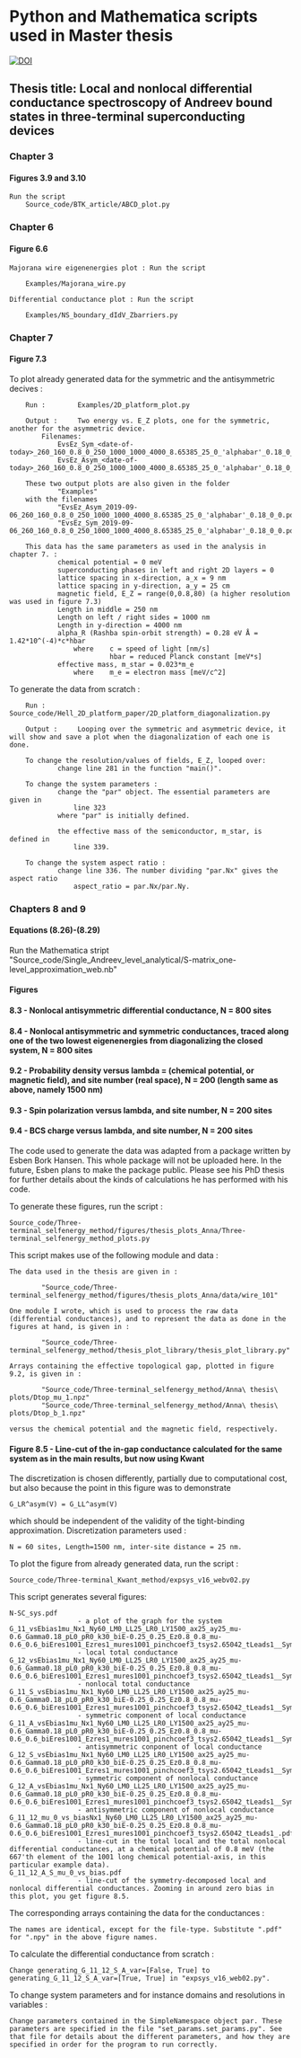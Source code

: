 # Python and Mathematica scripts used in Master thesis

[![DOI](https://zenodo.org/badge/192598166.svg)](https://zenodo.org/badge/latestdoi/192598166)

## Thesis title: Local and nonlocal differential conductance spectroscopy of Andreev bound states in three-terminal superconducting devices

### Chapter 3

#### Figures 3.9 and 3.10

    Run the script
        Source_code/BTK_article/ABCD_plot.py

### Chapter 6

#### Figure 6.6

    Majorana wire eigenenergies plot : Run the script

        Examples/Majorana_wire.py

    Differential conductance plot : Run the script

        Examples/NS_boundary_dIdV_Zbarriers.py

### Chapter 7

#### Figure 7.3

To plot already generated data for the symmetric and the antisymmetric decives :

        Run :        Examples/2D_platform_plot.py

        Output :     Two energy vs. E_Z plots, one for the symmetric, another for the asymmetric device.
            Filenames:
                EvsEz_Sym_<date-of-today>_260_160_0.8_0_250_1000_1000_4000_8.65385_25_0_'alphabar'_0.18_0_0
                EvsEz_Asym_<date-of-today>_260_160_0.8_0_250_1000_1000_4000_8.65385_25_0_'alphabar'_0.18_0_0

        These two output plots are also given in the folder
                "Examples"
        with the filenames
                "EvsEz_Asym_2019-09-06_260_160_0.8_0_250_1000_1000_4000_8.65385_25_0_'alphabar'_0.18_0_0.pdf"
                "EvsEz_Sym_2019-09-06_260_160_0.8_0_250_1000_1000_4000_8.65385_25_0_'alphabar'_0.18_0_0.pdf"
                
        This data has the same parameters as used in the analysis in chapter 7. :
                chemical potential = 0 meV
                superconducting phases in left and right 2D layers = 0
                lattice spacing in x-direction, a_x = 9 nm
                lattice spacing in y-direction, a_y = 25 cm
                magnetic field, E_Z = range(0,0.8,80) (a higher resolution was used in figure 7.3)
                Length in middle = 250 nm
                Length on left / right sides = 1000 nm
                Length in y-direction = 4000 nm
                alpha_R (Rashba spin-orbit strength) = 0.28 eV Å = 1.42*10^(-4)*c*hbar
                    where    c = speed of light [nm/s]
                             hbar = reduced Planck constant [meV*s]
                effective mass, m_star = 0.023*m_e
                    where    m_e = electron mass [meV/c^2]

To generate the data from scratch :

        Run :         Source_code/Hell_2D_platform_paper/2D_platform_diagonalization.py
        
        Output :     Looping over the symmetric and asymmetric device, it will show and save a plot when the diagonalization of each one is done.

        To change the resolution/values of fields, E_Z, looped over:
                change line 281 in the function "main()".
        
        To change the system parameters : 
                change the "par" object. The essential parameters are given in
                    line 323
                where "par" is initially defined.
                
                the effective mass of the semiconductor, m_star, is defined in 
                    line 339.

        To change the system aspect ratio : 
                change line 336. The number dividing "par.Nx" gives the aspect ratio
                    aspect_ratio = par.Nx/par.Ny.

### Chapters 8 and 9

#### Equations (8.26)-(8.29)

Run the Mathematica stript
    "Source_code/Single_Andreev_level_analytical/S-matrix_one-level_approximation_web.nb"

#### Figures

#### 8.3 - Nonlocal antisymmetric differential conductance, N = 800 sites

#### 8.4 - Nonlocal antisymmetric and symmetric conductances, traced along one of the two lowest eigenenergies from diagonalizing the closed system, N = 800 sites

#### 9.2 - Probability density versus lambda = (chemical potential, or magnetic field), and site number (real space), N = 200 (length same as above, namely 1500 nm)

#### 9.3 - Spin polarization versus lambda, and site number, N = 200 sites

#### 9.4 - BCS charge versus lambda, and site number, N = 200 sites

The code used to generate the data was adapted from a package written by Esben Bork Hansen.
This whole package will not be uploaded here. In the future, Esben plans to make the package public.
Please see his PhD thesis for further details about the kinds of calculations he has performed with his code.

To generate these figures, run the script :

    Source_code/Three-terminal_selfenergy_method/figures/thesis_plots_Anna/Three-terminal_selfenergy_method_plots.py

This script makes use of the following module and data :

    The data used in the thesis are given in : 

            "Source_code/Three-terminal_selfenergy_method/figures/thesis_plots_Anna/data/wire_101"

    One module I wrote, which is used to process the raw data (differential conductances), and to represent the data as done in the figures at hand, is given in : 

            "Source_code/Three-terminal_selfenergy_method/thesis_plot_library/thesis_plot_library.py"

    Arrays containing the effective topological gap, plotted in figure 9.2, is given in :

            "Source_code/Three-terminal_selfenergy_method/Anna\ thesis\ plots/Dtop_mu_1.npz"
            "Source_code/Three-terminal_selfenergy_method/Anna\ thesis\ plots/Dtop_b_1.npz"

    versus the chemical potential and the magnetic field, respectively.

#### Figure 8.5 - Line-cut of the in-gap conductance calculated for the same system as in the main results, but now using Kwant

The discretization is chosen differently, partially due to computational cost, but also because the point in this figure was to demonstrate

    G_LR^asym(V) = G_LL^asym(V)

which should be independent of the validity of the tight-binding approximation.
Discretization parameters used :  

    N = 60 sites, Length=1500 nm, inter-site distance = 25 nm.

To plot the figure from already generated data, run the script :

    Source_code/Three-terminal_Kwant_method/expsys_v16_webv02.py

This script generates several figures:

    N-SC_sys.pdf             
                     - a plot of the graph for the system
    G_11_vsEbias1mu_Nx1_Ny60_LM0_LL25_LR0_LY1500_ax25_ay25_mu-0.6_Gamma0.18_pL0_pR0_k30_biE-0.25_0.25_Ez0.8_0.8_mu-0.6_0.6_biEres1001_Ezres1_mures1001_pinchcoef3_tsys2.65042_tLeads1__SymLogNorm.pdf
                     - local total conductance
    G_12_vsEbias1mu_Nx1_Ny60_LM0_LL25_LR0_LY1500_ax25_ay25_mu-0.6_Gamma0.18_pL0_pR0_k30_biE-0.25_0.25_Ez0.8_0.8_mu-0.6_0.6_biEres1001_Ezres1_mures1001_pinchcoef3_tsys2.65042_tLeads1__SymLogNorm.pdf
                     - nonlocal total conductance
    G_11_S_vsEbias1mu_Nx1_Ny60_LM0_LL25_LR0_LY1500_ax25_ay25_mu-0.6_Gamma0.18_pL0_pR0_k30_biE-0.25_0.25_Ez0.8_0.8_mu-0.6_0.6_biEres1001_Ezres1_mures1001_pinchcoef3_tsys2.65042_tLeads1__SymLogNorm.pdf
                     - symmetric component of local conductance
    G_11_A_vsEbias1mu_Nx1_Ny60_LM0_LL25_LR0_LY1500_ax25_ay25_mu-0.6_Gamma0.18_pL0_pR0_k30_biE-0.25_0.25_Ez0.8_0.8_mu-0.6_0.6_biEres1001_Ezres1_mures1001_pinchcoef3_tsys2.65042_tLeads1__SymLogNorm.pdf
                     - antisymmetric conponent of local conductance
    G_12_S_vsEbias1mu_Nx1_Ny60_LM0_LL25_LR0_LY1500_ax25_ay25_mu-0.6_Gamma0.18_pL0_pR0_k30_biE-0.25_0.25_Ez0.8_0.8_mu-0.6_0.6_biEres1001_Ezres1_mures1001_pinchcoef3_tsys2.65042_tLeads1__SymLogNorm.pdf
                     - symmetric component of nonlocal conductance
    G_12_A_vsEbias1mu_Nx1_Ny60_LM0_LL25_LR0_LY1500_ax25_ay25_mu-0.6_Gamma0.18_pL0_pR0_k30_biE-0.25_0.25_Ez0.8_0.8_mu-0.6_0.6_biEres1001_Ezres1_mures1001_pinchcoef3_tsys2.65042_tLeads1__SymLogNorm.pdf
                     - antisymmetric component of nonlocal conductance
    G_11_12_mu_0_vs_biasNx1_Ny60_LM0_LL25_LR0_LY1500_ax25_ay25_mu-0.6_Gamma0.18_pL0_pR0_k30_biE-0.25_0.25_Ez0.8_0.8_mu-0.6_0.6_biEres1001_Ezres1_mures1001_pinchcoef3_tsys2.65042_tLeads1_.pdf
                     - line-cut in the total local and the total nonlocal differential conductances, at a chemical potential of 0.8 meV (the 667'th element of the 1001 long chemical potential-axis, in this particular example data). 
    G_11_12_A_S_mu_0_vs_bias.pdf
                     - line-cut of the symmetry-decomposed local and nonlocal differential conductances. Zooming in around zero bias in this plot, you get figure 8.5.

The corresponding arrays containing the data for the conductances :

    The names are identical, except for the file-type. Substitute ".pdf" for ".npy" in the above figure names.

To calculate the differential conductance from scratch :

    Change generating_G_11_12_S_A_var=[False, True] to generating_G_11_12_S_A_var=[True, True] in "expsys_v16_web02.py".

To change system parameters and for instance domains and resolutions in variables :

    Change parameters contained in the SimpleNamespace object par. These parameters are specified in the file "set_params.set_params.py". See that file for details about the different parameters, and how they are specified in order for the program to run correctly.